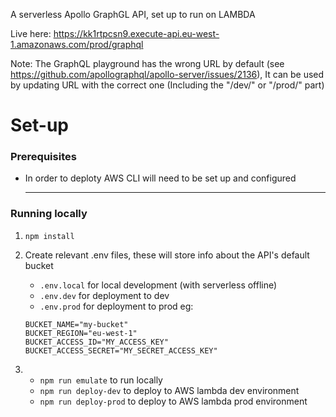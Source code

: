A serverless Apollo GraphGL API, set up to run on LAMBDA

Live here: https://kk1rtpcsn9.execute-api.eu-west-1.amazonaws.com/prod/graphql

Note: The GraphQL playground has the wrong URL by default (see https://github.com/apollographql/apollo-server/issues/2136), It can be used by updating URL with the correct one (Including the "/dev/" or "/prod/" part)

# Set-up

### Prerequisites

- In order to deploty AWS CLI will need to be set up and configured

  ***

### Running locally

1. `npm install`
2. Create relevant .env files, these will store info about the API's default bucket

   - `.env.local` for local development (with serverless offline)
   - `.env.dev` for deployment to dev
   - `.env.prod` for deployment to prod
     eg:

   ```
   BUCKET_NAME="my-bucket"
   BUCKET_REGION="eu-west-1"
   BUCKET_ACCESS_ID="MY_ACCESS_KEY"
   BUCKET_ACCESS_SECRET="MY_SECRET_ACCESS_KEY"
   ```

3. - `npm run emulate` to run locally
   - `npm run deploy-dev` to deploy to AWS lambda dev environment
   - `npm run deploy-prod` to deploy to AWS lambda prod environment
